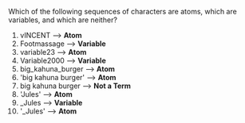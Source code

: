 Which of the following sequences of characters are atoms, which are variables,
and which are neither? 

1. vINCENT              --> **Atom**
2. Footmassage          --> **Variable**
3. variable23           --> **Atom**
4. Variable2000         --> **Variable**
5. big_kahuna_burger    --> **Atom**
6. 'big kahuna burger'  --> **Atom**
7. big kahuna burger    --> **Not a Term**
8. 'Jules'              --> **Atom**
9. _Jules               --> **Variable**
10. '_Jules'            --> **Atom**